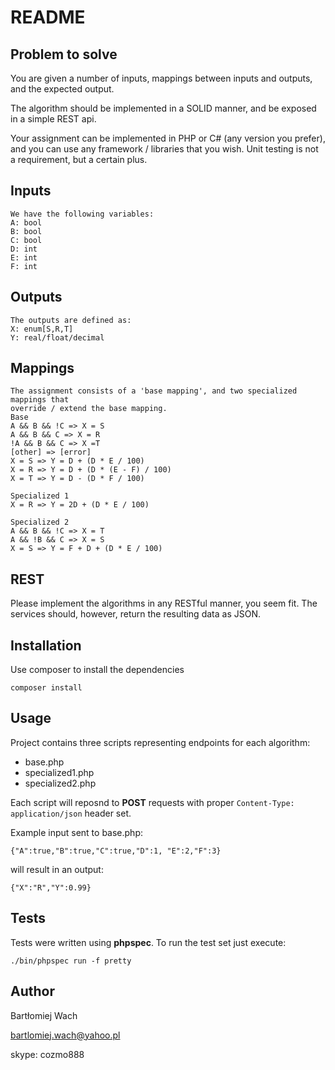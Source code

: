 README
==============

Problem to solve
----------------

You are given a number of inputs, mappings between inputs and outputs, and the
expected output.

The algorithm should be implemented in a SOLID manner, and be exposed in a
simple REST api.

Your assignment can be implemented in PHP or C# (any version you prefer), and
you can use any framework / libraries that you wish. Unit testing is not a
requirement, but a certain plus.

Inputs
------

```
We have the following variables:
A: bool
B: bool
C: bool
D: int
E: int
F: int
```

Outputs
-------

```
The outputs are defined as:
X: enum[S,R,T]
Y: real/float/decimal
```

Mappings
--------

```
The assignment consists of a 'base mapping', and two specialized mappings that
override / extend the base mapping.
Base
A && B && !C => X = S
A && B && C => X = R
!A && B && C => X =T
[other] => [error]
X = S => Y = D + (D * E / 100)
X = R => Y = D + (D * (E - F) / 100)
X = T => Y = D - (D * F / 100)
```

```
Specialized 1
X = R => Y = 2D + (D * E / 100)
```

```
Specialized 2
A && B && !C => X = T
A && !B && C => X = S
X = S => Y = F + D + (D * E / 100)
```

REST
--------

Please implement the algorithms in any RESTful manner, you seem fit. The services
should, however, return the resulting data as JSON.

Installation
------------

Use composer to install the dependencies

    composer install

Usage
-----

Project contains three scripts representing endpoints for each algorithm:

- base.php
- specialized1.php
- specialized2.php

Each script will reposnd to __POST__ requests with proper `Content-Type: application/json` header set.

Example input sent to base.php:

```
{"A":true,"B":true,"C":true,"D":1, "E":2,"F":3}
```

will result in an output:

```
{"X":"R","Y":0.99}
```

Tests
-----

Tests were written using __phpspec__. To run the test set just execute:

```
./bin/phpspec run -f pretty
```

Author
------

Bartłomiej Wach

bartlomiej.wach@yahoo.pl

skype: cozmo888
